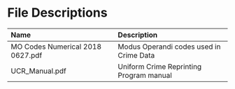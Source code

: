 # File Descriptions

| Name                              | Description                                                                     |
| :-------------------------------- | :------------------------------------------------------------------------------ |
| MO Codes Numerical 2018 0627.pdf  | Modus Operandi codes used in Crime Data                                         |
| UCR_Manual.pdf                    | Uniform Crime Reprinting Program manual                                         |
